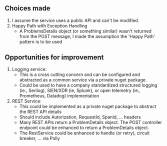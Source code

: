 # 

##  Choices made
1.  I assume the service uses a public API and can't be modified.
2.  Happy Path with Exception Handling
	*  A ProblemsDetails object (or something similar) wasn't returned from the POST message, I made the assumption the 'Happy Path' pattern is to be used 

##  Opportunities for improvement
1.  Logging service:  
	*  This is a cross cutting concern and can be configured and abstracted as a common service via a private nuget package.
	*  Could be used to have a company standardized structured logging (ie., Serilog), SIEN/XDR (ie, Splunk), or open telemetry (ie., Prometheus, Datadog) implementation
2.  REST Service:
	*  This could be implemented as a private nuget package to abstract the REST API details
	*  Should include Autorization, RequestId, SpanId, ... headers
	*  Many REST APIs return a ProblemDetails object.  The POST controller endpoint could be enhanced to return a ProblemDetails object.
	*  The RestService could be enhanced to handle (or retry), circuit breaker, ...  via Polly